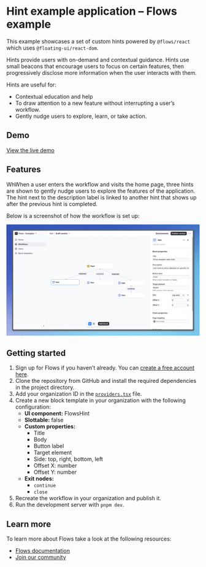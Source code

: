 # Hint example application – Flows example

This example showcases a set of custom hints powered by `@flows/react` which uses `@floating-ui/react-dom`.

Hints provide users with on-demand and contextual guidance. Hints use small beacons that encourage users to focus on certain features, then progressively disclose more information when the user interacts with them.

Hints are useful for:

- Contextual education and help
- To draw attention to a new feature without interrupting a user’s workflow.
- Gently nudge users to explore, learn, or take action.

## Demo

[View the live demo](https://flows.sh/examples/hint)

## Features

WhWhen a user enters the workflow and visits the home page, three hints are shown to gently nudge users to explore the features of the application. The hint next to the description label is linked to another hint that shows up after the previous hint is completed.

Below is a screenshot of how the workflow is set up:

![Workflow](./workflow.png)

## Getting started

1. Sign up for Flows if you haven’t already. You can [create a free account here](https://app.flows.sh/signup).
2. Clone the repository from GitHub and install the required dependencies in the project directory.
3. Add your organization ID in the [`providers.tsx`](./src/app/providers.tsx) file.
4. Create a new block template in your organization with the following configuration:
   - **UI component:** FlowsHint
   - **Slottable:** false
   - **Custom properties:**
     - Title
     - Body
     - Button label
     - Target element
     - Side: top, right, bottom, left
     - Offset X: number
     - Offset Y: number
   - **Exit nodes:**
     - `continue`
     - `close`
5. Recreate the workflow in your organization and publish it.
6. Run the development server with `pnpm dev`.

## Learn more

To learn more about Flows take a look at the following resources:

- [Flows documentation](https://flows.sh/docs)
- [Join our community](https://flows.sh/join-slack)
